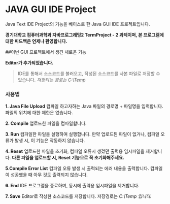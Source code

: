 # JAVA GUI IDE Project
Java Text IDE Project의 기능을 베이스로 한 Java GUI IDE 프로젝트입니다.

**경기대학교 컴퓨터과학과 자바프로그래밍2 TermProject - 2 과제이며, 본 프로그램에 대한 피드백은 언제나 환영합니다.**


##이번 GUI 프로젝트에서 생긴 새로운 기능

**Editor가 추가되었습니다.**
> IDE를 통해서 소스코드를 불러오고, 작성된 소스코드를 사본 파일로 저장할 수 있습니다. *저장되는 경로는 C:\Temp*



### 사용법

**1. Java File Upload**
컴파일 하고자하는 Java 파일의 경로명 + 파일명을 입력합니다. 파일의 위치에 대한 제한은 없습니다.

**2. Compile**
업로드한 파일을 컴파일합니다.

**3. Run**
컴파일한 파일을 실행하여 실행합니다. 만약 업로드된 파일이 없거나, 컴파일 오류가 발생 시, 이 기능은 작동하지 않습니다.

**4. Reset**
업로드한 파일을 초기화, 컴파일 오류시 생겼던 출력용 임시파일을
제거합니다. __다른 파일을 업로드할 시, Reset 기능으로 꼭 초기화해주세요.__

**5.Compile Error List**
컴파일 오류 발생 시 출력되는 에러 내용을 출력합니다. 컴파일이 성공했을 때 아무 것도 출력되지 않습니다.

**6. End**
IDE 프로그램을 종료하며, 동시에 출력용 임시파일을 제거합니다.

**7. Save**
Editor로 작성한 소스코드를 저장합니다. 저장경로는 *C:\Temp 입니다.*
